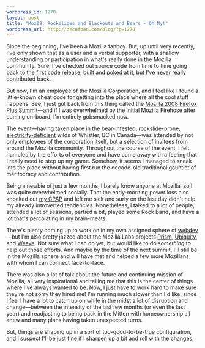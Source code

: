 ```yaml
--- 
wordpress_id: 1270
layout: post
title: "Moz08: Rockslides and Blackouts and Bears - Oh My!"
wordpress_url: http://decafbad.com/blog/?p=1270
---
```

Since the beginning, I've been a Mozilla fanboy.  But, up until very recently, I've only shown that as a user and a verbal supporter, with a shallow understanding or participation in what's really done in the Mozilla community.  Sure, I've checked out source code from time to time going back to the first code release, built and poked at it, but I've never really contributed back.

But now, I'm an employee of the Mozilla Corporation, and I feel like I found a little-known cheat code for getting into the place where all the cool stuff happens.  See, I just got back from this thing called the [Mozilla 2008 Firefox Plus Summit](http://wiki.mozilla.org/Summit2008)—and if I was overwhelmed by the initial Mozilla Firehose after coming on-board, I'm entirely gobsmacked now.

The event—having taken place in the [bear-infested][bears], [rockslide-prone][rockslide], [electricity-deficient][power] wilds of Whistler, BC in Canada—was attended by not only employees of the corporation itself, but a selection of invitees from around the Mozilla community.  Throughout the course of the event, I felt humbled by the efforts of everyone and have come away with a feeling that I really need to step up my game.  Somehow, it seems I managed to sneak into the place without having first run the decade-old traditional gauntlet of meritocracy and contribution.

Being a newbie of just a few months, I barely know anyone at Mozilla, so I was quite overwhelmed socially.  That the early-morning power loss also knocked out [my CPAP][cpap] and left me sick and surly on the last day didn't help my already introverted tendencies.  Nonetheless, I talked to a lot of people, attended a lot of sessions, partied a bit, played some Rock Band, and have a lot that's percolating in my brain-meats.  

There's plenty coming up to work on in my own assigned sphere of [webdev][]—but I'm also pretty jazzed about the Mozilla Labs projects [Prism][], [Ubiquity][], and [Weave][].  Not sure what I can do yet, but would like to do *something* to help out those efforts.  And maybe by the time of the next summit, I'll still be in the Mozilla sphere and will have met and helped a few more Mozillans with whom I can connect face-to-face.

There was also a lot of talk about the future and continuing mission of Mozilla, all very inspirational and telling me that this is the center of things where I've always wanted to be.  Now, I just have to work hard to make sure they're not sorry they hired me!  I'm running much slower than I'd like, since I feel I have a lot to catch up on while in the midst a lot of disruption and change—between the intensity of the last few months (or even the last year) and readjusting to being back in the Mitten with homeownership all anew and many plans having taken unexpected turns.  

But, things are shaping up in a sort of too-good-to-be-true configuration, and I suspect I'll be just fine if I sharpen up a bit and roll with the changes.

[cpap]: http://decafbad.com/blog/2004/12/03/if-you-snore-get-tested-for-sleep-apnea-now
[webdev]: http://blog.mozilla.com/webdev/ 
[prism]: http://wiki.mozilla.org/Prism "Site-specific browsing with Gecko"
[ubiquity]: http://wiki.mozilla.org/Labs/Ubiquity "A language-based interface, verbing the web"
[weave]: http://wiki.mozilla.org/Labs/Weave "Cross-browser data sync and secure third-party sharing"
[bears]: http://www.rumblingedge.com/2008/07/29/bear-with-me-while-you-sleep-at-whistler/
[rockslide]: http://www.cbc.ca/canada/british-columbia/story/2008/07/30/bc-highway-rockslide-whistler.html
[power]: http://www.flickr.com/photos/albill/2720171490/
